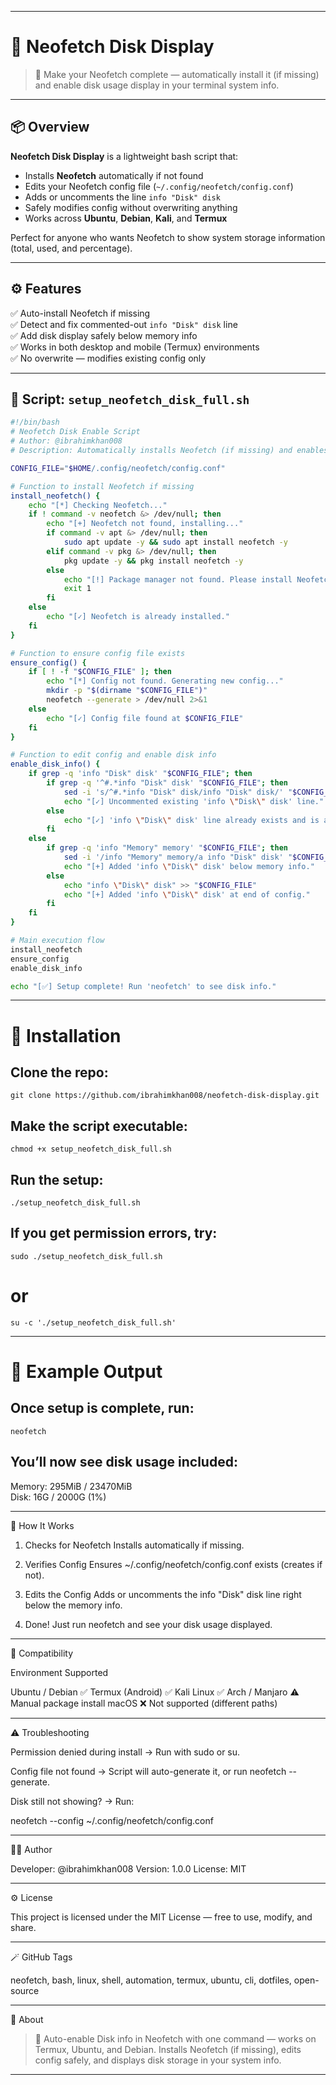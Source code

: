 
---

# 🧠 Neofetch Disk Display

> 🚀 Make your Neofetch complete — automatically install it (if missing) and enable disk usage display in your terminal system info.

---

## 📦 Overview

**Neofetch Disk Display** is a lightweight bash script that:
- Installs **Neofetch** automatically if not found  
- Edits your Neofetch config file (`~/.config/neofetch/config.conf`)  
- Adds or uncomments the line `info "Disk" disk`  
- Safely modifies config without overwriting anything  
- Works across **Ubuntu**, **Debian**, **Kali**, and **Termux**

Perfect for anyone who wants Neofetch to show system storage information (total, used, and percentage).

---

## ⚙️ Features

✅ Auto-install Neofetch if missing  
✅ Detect and fix commented-out `info "Disk" disk` line  
✅ Add disk display safely below memory info  
✅ Works in both desktop and mobile (Termux) environments  
✅ No overwrite — modifies existing config only  

---

## 🧰 Script: `setup_neofetch_disk_full.sh`

```bash
#!/bin/bash
# Neofetch Disk Enable Script
# Author: @ibrahimkhan008
# Description: Automatically installs Neofetch (if missing) and enables disk info display in config.

CONFIG_FILE="$HOME/.config/neofetch/config.conf"

# Function to install Neofetch if missing
install_neofetch() {
    echo "[*] Checking Neofetch..."
    if ! command -v neofetch &> /dev/null; then
        echo "[+] Neofetch not found, installing..."
        if command -v apt &> /dev/null; then
            sudo apt update -y && sudo apt install neofetch -y
        elif command -v pkg &> /dev/null; then
            pkg update -y && pkg install neofetch -y
        else
            echo "[!] Package manager not found. Please install Neofetch manually."
            exit 1
        fi
    else
        echo "[✓] Neofetch is already installed."
    fi
}

# Function to ensure config file exists
ensure_config() {
    if [ ! -f "$CONFIG_FILE" ]; then
        echo "[*] Config not found. Generating new config..."
        mkdir -p "$(dirname "$CONFIG_FILE")"
        neofetch --generate > /dev/null 2>&1
    else
        echo "[✓] Config file found at $CONFIG_FILE"
    fi
}

# Function to edit config and enable disk info
enable_disk_info() {
    if grep -q 'info "Disk" disk' "$CONFIG_FILE"; then
        if grep -q '^#.*info "Disk" disk' "$CONFIG_FILE"; then
            sed -i 's/^#.*info "Disk" disk/info "Disk" disk/' "$CONFIG_FILE"
            echo "[✓] Uncommented existing 'info \"Disk\" disk' line."
        else
            echo "[✓] 'info \"Disk\" disk' line already exists and is active."
        fi
    else
        if grep -q 'info "Memory" memory' "$CONFIG_FILE"; then
            sed -i '/info "Memory" memory/a info "Disk" disk' "$CONFIG_FILE"
            echo "[+] Added 'info \"Disk\" disk' below memory info."
        else
            echo "info \"Disk\" disk" >> "$CONFIG_FILE"
            echo "[+] Added 'info \"Disk\" disk' at end of config."
        fi
    fi
}

# Main execution flow
install_neofetch
ensure_config
enable_disk_info

echo "[✅] Setup complete! Run 'neofetch' to see disk info."

```
---

# 🧩 Installation

## Clone the repo:

```git clone https://github.com/ibrahimkhan008/neofetch-disk-display.git```


## Make the script executable:

```chmod +x setup_neofetch_disk_full.sh```

## Run the setup:

```./setup_neofetch_disk_full.sh```

## If you get permission errors, try:

```sudo ./setup_neofetch_disk_full.sh```
# or
```su -c './setup_neofetch_disk_full.sh'```


---

# 🧠 Example Output

## Once setup is complete, run:

```neofetch```

## You’ll now see disk usage included:

Memory: 295MiB / 23470MiB \
Disk: 16G / 2000G (1%)


---

🧩 How It Works

1. Checks for Neofetch
Installs automatically if missing.


2. Verifies Config
Ensures ~/.config/neofetch/config.conf exists (creates if not).


3. Edits the Config
Adds or uncomments the info "Disk" disk line right below the memory info.


4. Done!
Just run neofetch and see your disk usage displayed.




---

🧰 Compatibility

Environment	Supported

Ubuntu / Debian	✅
Termux (Android)	✅
Kali Linux	✅
Arch / Manjaro	⚠️ Manual package install
macOS	❌ Not supported (different paths)



---

⚠️ Troubleshooting

Permission denied during install
→ Run with sudo or su.

Config file not found
→ Script will auto-generate it, or run neofetch --generate.

Disk still not showing?
→ Run:

neofetch --config ~/.config/neofetch/config.conf


---

🧑‍💻 Author

Developer: @ibrahimkhan008
Version: 1.0.0
License: MIT


---

⚙️ License

This project is licensed under the MIT License — free to use, modify, and share.


---

🪄 GitHub Tags

neofetch, bash, linux, shell, automation, termux, ubuntu, cli, dotfiles, open-source


---

💬 About

> 🧠 Auto-enable Disk info in Neofetch with one command — works on Termux, Ubuntu, and Debian.
Installs Neofetch (if missing), edits config safely, and displays disk storage in your system info.




---
